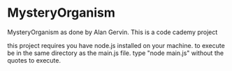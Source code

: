 # MysteryOrganism
MysteryOrganism as done by Alan Gervin. This is a code cademy project

this project requires you have node.js installed on your machine. to execute be in the same directory as the main.js file. type "node main.js" without the quotes to execute.

